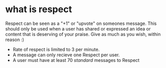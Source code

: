 # what is respect

Respect can be seen as a "+1" or "upvote" on someones message. This should only be used when a user has shared or expressed an idea or content that is deserving of your praise. Give as much as you wish, within reason :)

* Rate of respect is limited to 3 per minute.
* A message can only recieve one Respect per user.
* A user must have at least 70 _standard_ messages to Respect